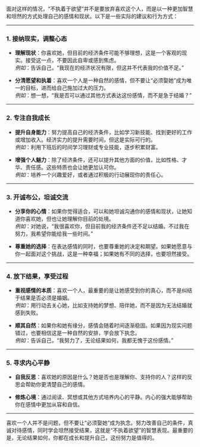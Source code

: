 面对这样的情况，“不执着于欲望”并不是要放弃喜欢这个人，而是以一种更加智慧和坦然的方式处理自己的感情和现状。以下是一些实际的建议和行为方式：

---

### **1. 接纳现实，调整心态**
- **理解现状**：你喜欢她，但目前的经济条件可能不够理想，这是一个客观的现实。接受这一点，不要因此自卑或感到焦虑。  
  *例如*：告诉自己，“我现在的经济状况有限，但这并不代表我的价值不足。”  

- **分清愿望和执着**：喜欢一个人是一种自然的感情，但不要让“必须娶她”成为唯一的目标，进而给自己施加过大的压力。  
  *例如*：想一想，“我是否可以通过其他方式表达这份感情，而不是急于结婚？”  

---

### **2. 专注自我成长**
- **提升自身能力**：努力提高自己的经济条件，比如学习新技能、找到更好的工作或增加收入。经济实力的提升需要时间，但这是实际可行的。  
  *例如*：利用下班后的时间学习理财或专业技能，逐步积累财富。  

- **增强个人魅力**：除了经济条件，还可以提升其他方面的价值，比如性格、才华、责任感。这些特质也会让她更加认可你。  
  *例如*：培养一个兴趣爱好，或者通过积极的行动展现你的责任心。  

---

### **3. 开诚布公，坦诚交流**
- **分享你的心情**：如果你觉得适合，可以和她坦诚沟通你的感情和现状，让她知道你喜欢她，但也让她理解你目前的处境。  
  *例如*：对她说，“我很喜欢你，但目前我的经济条件还不足以结婚。不过我在努力，我希望你能给我一些时间。”  

- **尊重她的选择**：在表达感情的同时，也要尊重她的决定和期望。如果她愿意与你一起面对这个挑战，这是一种幸福；如果她有不同的选择，也要坦然接受。  

---

### **4. 放下结果，享受过程**
- **重视感情的本质**：喜欢一个人，最重要的是让她感受到你的真心，而不是纠结于结果是否必须是婚姻。  
  *例如*：用行动去关心她，比如支持她的梦想、陪伴她，而不是因为无法结婚就感到失败。  

- **顺其自然**：如果你和她有缘分，感情会随着时间逐渐稳固。如果因为现实问题错过，也要相信这是一种自然的安排，学会放下执念。  
  *例如*：告诉自己，“我努力了，无论结果如何，我都无愧于这份感情。”  

---

### **5. 寻求内心平静**
- **自我反思**：喜欢她的原因是什么？她是否也是理解你、支持你的人？这样的反思会帮助你更清楚自己的感情。  

- **修炼心境**：通过阅读、冥想或其他方式培养内心的平静。内心的强大能够帮助你在感情中更加从容和自信。  

---

喜欢一个人并不是问题，但不要让“必须娶她”成为执念。努力改善自己的条件，真诚对待感情，同时学会坦然接受结果，这就是“不执着欲望”的智慧表现。最重要的是，无论结果如何，你都在成长和提升自己，这份努力是值得的。